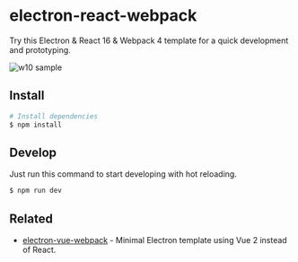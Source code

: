 # electron-react-webpack
Try this Electron & React 16 & Webpack 4 template for a quick development and prototyping.

![w10 sample](https://user-images.githubusercontent.com/11739632/37350993-59ad48d4-26da-11e8-9ac5-d3539cf1e2f9.PNG)

## Install
``` bash
# Install dependencies
$ npm install
```

## Develop
Just run this command to start developing with hot reloading.
``` bash
$ npm run dev
```

## Related
- [electron-vue-webpack](https://github.com/pastahito/electron-vue-webpack) -
Minimal Electron template using Vue 2 instead of React.
